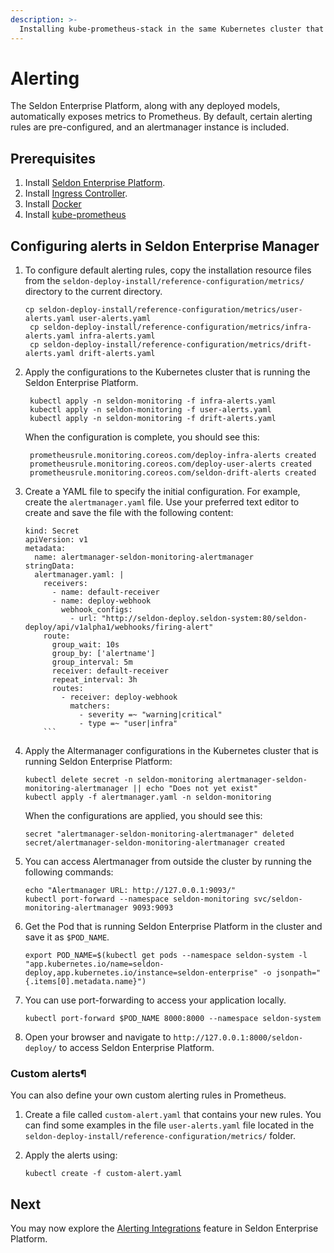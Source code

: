 ```yaml
---
description: >-
  Installing kube-prometheus-stack in the same Kubernetes cluster that hosts the Seldon Enterprise Platform.
---
```


# Alerting
The Seldon Enterprise Platform, along with any deployed models, automatically exposes metrics to Prometheus. By default, certain alerting rules are pre-configured, and an alertmanager instance is included.

## Prerequisites

1. Install [Seldon Enterprise Platform](../seldon-enterprise-platform.md).
2. Install [Ingress Controller](../ingress-controller/).
3. Install [Docker](https://docs.docker.com/engine/install/)
4. Install [kube-prometheus](../observability-alerting/observability.md)

## Configuring alerts in Seldon Enterprise Manager

1. To configure default alerting rules, copy the installation resource files from the `seldon-deploy-install/reference-configuration/metrics/` directory to the current directory.
   ```
   cp seldon-deploy-install/reference-configuration/metrics/user-alerts.yaml user-alerts.yaml
    cp seldon-deploy-install/reference-configuration/metrics/infra-alerts.yaml infra-alerts.yaml
    cp seldon-deploy-install/reference-configuration/metrics/drift-alerts.yaml drift-alerts.yaml
   ```
1. Apply the configurations to the Kubernetes cluster that is running the Seldon Enterprise Platform.
   ```
    kubectl apply -n seldon-monitoring -f infra-alerts.yaml
    kubectl apply -n seldon-monitoring -f user-alerts.yaml
    kubectl apply -n seldon-monitoring -f drift-alerts.yaml
   ```
   When the configuration is complete, you should see this:
   ```
    prometheusrule.monitoring.coreos.com/deploy-infra-alerts created
    prometheusrule.monitoring.coreos.com/deploy-user-alerts created
    prometheusrule.monitoring.coreos.com/seldon-drift-alerts created
   ```
1. Create a YAML file to specify the initial configuration. For example, create the `alertmanager.yaml` file. Use your preferred text editor to create and save the file with the following content:
    ```
    kind: Secret
    apiVersion: v1
    metadata:
      name: alertmanager-seldon-monitoring-alertmanager
    stringData:
      alertmanager.yaml: |
        receivers:
          - name: default-receiver
          - name: deploy-webhook
            webhook_configs:
              - url: "http://seldon-deploy.seldon-system:80/seldon-deploy/api/v1alpha1/webhooks/firing-alert"
        route:
          group_wait: 10s
          group_by: ['alertname']
          group_interval: 5m
          receiver: default-receiver
          repeat_interval: 3h
          routes:
            - receiver: deploy-webhook
              matchers:
                - severity =~ "warning|critical"
                - type =~ "user|infra"
        ```
1. Apply the Altermanager configurations in the Kubernetes cluster that is running Seldon Enterprise Platform:
    ```
    kubectl delete secret -n seldon-monitoring alertmanager-seldon-monitoring-alertmanager || echo "Does not yet exist"
    kubectl apply -f alertmanager.yaml -n seldon-monitoring
    ```
    When the configurations are applied, you should see this:
    ```
    secret "alertmanager-seldon-monitoring-alertmanager" deleted
    secret/alertmanager-seldon-monitoring-alertmanager created
    ```

1. You can access Alertmanager from outside the cluster by running the following commands:

    ```
    echo "Alertmanager URL: http://127.0.0.1:9093/"
    kubectl port-forward --namespace seldon-monitoring svc/seldon-monitoring-alertmanager 9093:9093
    ```
1.  Get the Pod that is running Seldon Enterprise Platform in the cluster and save it as `$POD_NAME`.

    ```
    export POD_NAME=$(kubectl get pods --namespace seldon-system -l "app.kubernetes.io/name=seldon-deploy,app.kubernetes.io/instance=seldon-enterprise" -o jsonpath="{.items[0].metadata.name}")
    ```
1.  You can use port-forwarding to access your application locally.

    ```
    kubectl port-forward $POD_NAME 8000:8000 --namespace seldon-system
    ```
1. Open your browser and navigate to `http://127.0.0.1:8000/seldon-deploy/` to access Seldon Enterprise Platform.

### Custom alerts¶

You can also define your own custom alerting rules in Prometheus.

1. Create a file called `custom-alert.yaml` that contains your new rules. You can find some examples in the file `user-alerts.yaml` file located in the `seldon-deploy-install/reference-configuration/metrics/` folder.

1. Apply the alerts using:

   ```
   kubectl create -f custom-alert.yaml
   ```

## Next
You may now explore the [Alerting Integrations](https://deploy.seldon.io/en/v2.3/contents/demos/general/alerting-integration/index.html) feature in Seldon Enterprise Platform.